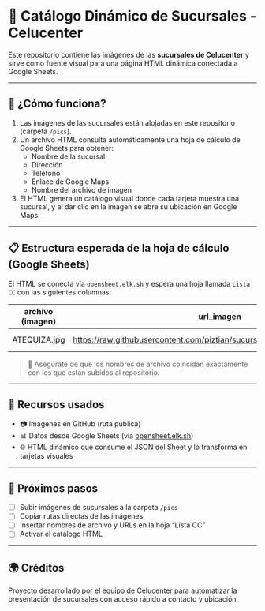 # 🏪 Catálogo Dinámico de Sucursales - Celucenter

Este repositorio contiene las imágenes de las **sucursales de Celucenter** y sirve como fuente visual para una página HTML dinámica conectada a Google Sheets.

---

## 🧩 ¿Cómo funciona?

1. Las imágenes de las sucursales están alojadas en este repositorio (carpeta `/pics`).
2. Un archivo HTML consulta automáticamente una hoja de cálculo de Google Sheets para obtener:
   - Nombre de la sucursal
   - Dirección
   - Teléfono
   - Enlace de Google Maps
   - Nombre del archivo de imagen
3. El HTML genera un catálogo visual donde cada tarjeta muestra una sucursal, y al dar clic en la imagen se abre su ubicación en Google Maps.

---

## 📋 Estructura esperada de la hoja de cálculo (Google Sheets)

El HTML se conecta vía `opensheet.elk.sh` y espera una hoja llamada `Lista CC` con las siguientes columnas:

| archivo (imagen) | url_imagen | Nombre | Dirección | Teléfono | Mapa |
|------------------|------------|--------|-----------|----------|------|
| ATEQUIZA.jpg     | https://raw.githubusercontent.com/piztian/sucursales/main/pics/ATEQUIZA.jpg | Atequiza | Calle X #123 | 341 123 4567 | https://maps.google.com/?q=... |

> 📝 Asegúrate de que los nombres de archivo coincidan exactamente con los que están subidos al repositorio.

---

## 🔗 Recursos usados

- 📷 Imágenes en GitHub (ruta pública)
- 📊 Datos desde Google Sheets (via [opensheet.elk.sh](https://opensheet.elk.sh))
- 🌐 HTML dinámico que consume el JSON del Sheet y lo transforma en tarjetas visuales

---

## 🚀 Próximos pasos

- [ ] Subir imágenes de sucursales a la carpeta `/pics`
- [ ] Copiar rutas directas de las imágenes
- [ ] Insertar nombres de archivo y URLs en la hoja “Lista CC”
- [ ] Activar el catálogo HTML

---

## 🌍 Créditos

Proyecto desarrollado por el equipo de Celucenter para automatizar la presentación de sucursales con acceso rápido a contacto y ubicación.
